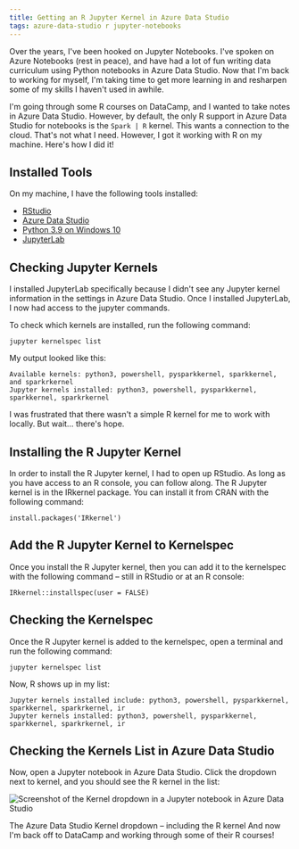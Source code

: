 ```yaml
---
title: Getting an R Jupyter Kernel in Azure Data Studio
tags: azure-data-studio r jupyter-notebooks
---
```


Over the years, I've been hooked on Jupyter Notebooks. I've spoken on Azure Notebooks (rest in peace), and have had a lot of fun writing data curriculum using Python notebooks in Azure Data Studio. Now that I'm back to working for myself, I'm taking time to get more learning in and resharpen some of my skills I haven't used in awhile.

I'm going through some R courses on DataCamp, and I wanted to take notes in Azure Data Studio. However, by default, the only R support in Azure Data Studio for notebooks is the `Spark | R` kernel. This wants a connection to the cloud. That's not what I need. However, I got it working with R on my machine. Here's how I did it!

## Installed Tools

On my machine, I have the following tools installed:

- [RStudio](https://www.rstudio.com/)
- [Azure Data Studio](https://azure.microsoft.com/en-us/services/developer-tools/data-studio/#overview)
- [Python 3.9 on Windows 10](https://www.microsoft.com/en-us/p/python-39/9p7qfqmjrfp7?activetab=pivot:overviewtab)
- [JupyterLab](https://jupyter.org/install)

## Checking Jupyter Kernels

I installed JupyterLab specifically because I didn't see any Jupyter kernel information in the settings in Azure Data Studio. Once I installed JupyterLab, I now had access to the jupyter commands.

To check which kernels are installed, run the following command:

`jupyter kernelspec list`

My output looked like this:

```
Available kernels: python3, powershell, pysparkkernel, sparkkernel, and sparkrkernel
Jupyter kernels installed: python3, powershell, pysparkkernel, sparkkernel, sparkrkernel
```

I was frustrated that there wasn't a simple R kernel for me to work with locally. But wait… there's hope.

## Installing the R Jupyter Kernel

In order to install the R Jupyter kernel, I had to open up RStudio. As long as you have access to an R console, you can follow along. The R Jupyter kernel is in the IRkernel package. You can install it from CRAN with the following command:

`install.packages('IRkernel')`

## Add the R Jupyter Kernel to Kernelspec

Once you install the R Jupyter kernel, then you can add it to the kernelspec with the following command – still in RStudio or at an R console:

`IRkernel::installspec(user = FALSE)`

## Checking the Kernelspec

Once the R Jupyter kernel is added to the kernelspec, open a terminal and run the following command:

`jupyter kernelspec list`

Now, R shows up in my list:

```
Jupyter kernels installed include: python3, powershell, pysparkkernel, sparkkernel, sparkrkernel, ir
Jupyter kernels installed: python3, powershell, pysparkkernel, sparkkernel, sparkrkernel, ir
```

## Checking the Kernels List in Azure Data Studio

Now, open a Jupyter notebook in Azure Data Studio. Click the dropdown next to kernel, and you should see the R kernel in the list:

![Screenshot of the Kernel dropdown in a Jupyter notebook in Azure Data Studio]({{site.baseurl}}/assets/images/posts/2021-10-13/azure-data-studio-kernel-list.png)

The Azure Data Studio Kernel dropdown – including the R kernel
And now I'm back off to DataCamp and working through some of their R courses!
